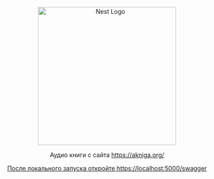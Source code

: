 <p align="center">
  <img src="https://nestjs.com/img/logo_text.svg" width="320" alt="Nest Logo" />
</p>


<p align="center">Аудио книги c сайта <a href="https://akniga.org/">https://akniga.org/</></p>
<p align="center">После локального запуска откройте <a href="https://localhost:5000/swagger">https://localhost:5000/swagger</a></p>


